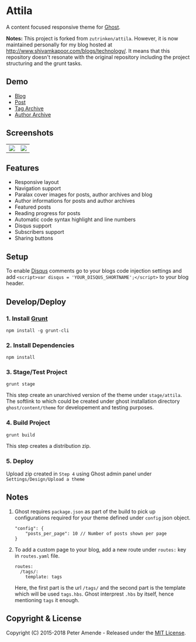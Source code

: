 # Attila

A content focused responsive theme for [Ghost](http://github.com/tryghost/ghost/).

**Notes:** This project is forked from `zutrinken/attila`. However, it is now maintained personally for my blog hosted at http://www.shivamkapoor.com/blogs/technology/. It means that this repository doesn't resonate with the original repository including the project structuring and the grunt tasks.

## Demo

* [Blog](http://attila.zutrinken.com/)
* [Post](http://attila.zutrinken.com/demo/)
* [Tag Archive](http://attila.zutrinken.com/tag/general/)
* [Author Archive](http://attila.zutrinken.com/author/zutrinken/)

## Screenshots

<table>
<tr>
<td valign="top">
<img src="https://raw.githubusercontent.com/zutrinken/attila/master/src/screenshot-desktop.jpg" />
</td>
<td valign="top">
<img src="https://raw.githubusercontent.com/zutrinken/attila/master/src/screenshot-mobile.jpg" />
</td>
</tr>
</table>

## Features

* Responsive layout
* Navigation support
* Paralax cover images for posts, author archives and blog
* Author informations for posts and author archives
* Featured posts
* Reading progress for posts
* Automatic code syntax highlight and line numbers
* Disqus support
* Subscribers support
* Sharing buttons

## Setup

To enable [Disqus](https://disqus.com/) comments go to your blogs code injection settings and add `<script>var disqus = 'YOUR_DISQUS_SHORTNAME';</script>` to your blog header.

## Develop/Deploy

### 1. Install [Grunt](http://gruntjs.com/getting-started/)
```
npm install -g grunt-cli
```

### 2. Install Dependencies
```
npm install
```
	
### 3. Stage/Test Project
```
grunt stage
```

This step create an unarchived version of the theme under `stage/attila`. The softlink to which could be created under ghost installation directory `ghost/content/theme` for developement and testing purposes.


### 4. Build Project
```
grunt build
```

This step creates a distribution zip.

### 5. Deploy 
Upload zip created in `Step 4` using Ghost admin panel under `Settings/Design/Upload a theme`

## Notes

1. Ghost requires `package.json` as part of the build to pick up configurations required for your theme defined under `config` json object.
	```
	"config": {
	    "posts_per_page": 10 // Number of posts shown per page
	}
	```

2. To add a custom page to your blog, add a new route under `routes:` key in `routes.yaml` file.
	```
	routes:
	  /tags/:
	    template: tags
	```

	Here, the first part is the url `/tags/` and the second part is the template which will be used `tags.hbs`. Ghost interprest `.hbs` by itself, hence mentioning `tags` it enough.

## Copyright & License

Copyright (C) 2015-2018 Peter Amende - Released under the [MIT License](https://github.com/zutrinken/attila/blob/master/LICENSE).
